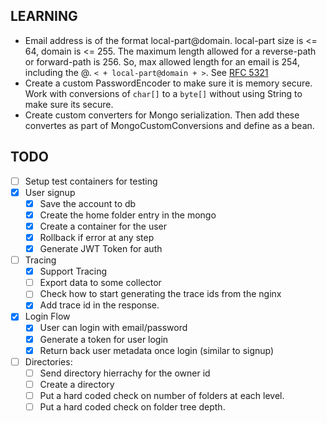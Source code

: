 ## LEARNING

- Email address is of the format local-part@domain. local-part size is <= 64, domain 
is <= 255. The maximum length allowed for a reverse-path or forward-path is 256. 
So, max allowed length for an email is 254, including the @. `< + local-part@domain + >`. 
See [RFC 5321](https://datatracker.ietf.org/doc/html/rfc5321#section-4.5.3.1)
- Create a custom PasswordEncoder to make sure it is memory secure. Work with 
conversions of `char[]` to a `byte[]` without using String to make sure its secure.
- Create custom converters for Mongo serialization. Then add these convertes as part of MongoCustomConversions and define as a bean.

## TODO

- [ ] Setup test containers for testing
- [X] User signup
    - [X] Save the account to db
    - [X] Create the home folder entry in the mongo
    - [X] Create a container for the user
    - [X] Rollback if error at any step
    - [X] Generate JWT Token for auth
- [ ] Tracing
    - [X] Support Tracing
    - [ ] Export data to some collector
    - [ ] Check how to start generating the trace ids from the nginx
    - [X] Add trace id in the response.
- [X] Login Flow
    - [X] User can login with email/password
    - [X] Generate a token for user login
    - [X] Return back user metadata once login (similar to signup)
- [ ] Directories:
    - [ ] Send directory hierrachy for the owner id
    - [ ] Create a directory
    - [ ] Put a hard coded check on number of folders at each level.
    - [ ] Put a hard coded check on folder tree depth.
